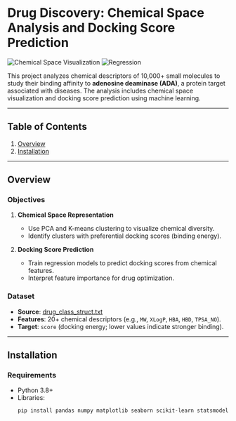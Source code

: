 # Drug Discovery: Chemical Space Analysis and Docking Score Prediction

![Chemical Space Visualization](https://img.shields.io/badge/Visualization-PCA%20%2B%20KMeans-blue)
![Regression](https://img.shields.io/badge/Prediction-RandomForest%20%2F%20XGBoost-green)

This project analyzes chemical descriptors of 10,000+ small molecules to study their binding affinity to **adenosine deaminase (ADA)**, a protein target associated with diseases. The analysis includes chemical space visualization and docking score prediction using machine learning.

---

## Table of Contents
1. [Overview](#overview)
2. [Installation](#installation)


---

## Overview

### Objectives
1. **Chemical Space Representation**  
   - Use PCA and K-means clustering to visualize chemical diversity.  
   - Identify clusters with preferential docking scores (binding energy).  

2. **Docking Score Prediction**  
   - Train regression models to predict docking scores from chemical features.  
   - Interpret feature importance for drug optimization.  

### Dataset
- **Source**: [drug_class_struct.txt](https://github.com/HackBio-Internship/2025_project_collection/raw/main/Python/Dataset/drug_class_struct.txt)  
- **Features**: 20+ chemical descriptors (e.g., `MW`, `XLogP`, `HBA`, `HBD`, `TPSA_NO`).  
- **Target**: `score` (docking energy; lower values indicate stronger binding).  

---

## Installation

### Requirements
- Python 3.8+
- Libraries:  
  ```bash
  pip install pandas numpy matplotlib seaborn scikit-learn statsmodels xgboost
